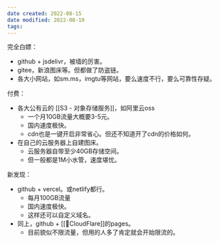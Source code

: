 ```yaml
---
date created: 2022-08-15
date modified: 2022-08-19
tags: 
---
```


完全白嫖：

- github + jsdelivr，被墙的厉害。
- gitee，新浪图床等。但都做了防盗链。
- 各大小网站，如sm.ms，imgtu等网站，要么速度不行，要么可靠性存疑。

付费：

- 各大公有云的 [[S3 - 对象存储服务]]，如阿里云oss
	- 一个月10GB流量大概要3-5元。
	- 国内速度极快。
	- cdn也是一键开启非常省心。但还不知道开了cdn的价格如何。
- 在自己的云服务器上自建图床。
	- 云服务器自带至少40GB存储空间。
	- 但一般都是1M小水管，速度堪忧。

新发现：

- github + vercel。或netlify都行。
	- 每月100GB流量
	- 国内速度极快。
	- 这样还可以自定义域名。
- 同上，github + [[🔗CloudFlare]]的pages。
	- 目前貌似不限流量，但用的人多了肯定就会开始限流的。
